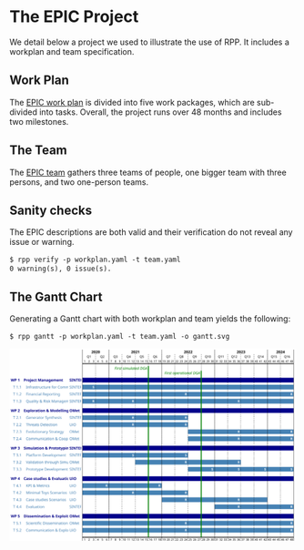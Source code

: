 # The EPIC Project

We detail below a project we used to illustrate the use of RPP. It
includes a workplan and team specification.

## Work Plan

The [EPIC work plan][workplan] is divided into five work packages,
which are sub-divided into tasks. Overall, the project runs over 48
months and includes two milestones.

## The Team

The [EPIC team][team] gathers three teams of people, one bigger team
with three persons, and two one-person teams.

## Sanity checks

The EPIC descriptions are both valid and their verification do not
reveal any issue or warning.

```shell-session
$ rpp verify -p workplan.yaml -t team.yaml
0 warning(s), 0 issue(s).
```

## The Gantt Chart

Generating a Gantt chart with both workplan and team yields the
following:

```shell-session
$ rpp gantt -p workplan.yaml -t team.yaml -o gantt.svg
```

![The EPIC Gantt Chart](/samples/epic/gantt.svg)


[workplan]: https://raw.githubusercontent.com/fchauvel/rpp/master/docs/samples/epic/workplan.yaml

[team]: https://raw.githubusercontent.com/fchauvel/rpp/master/docs/samples/epic/team.yaml
